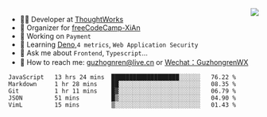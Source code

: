 <img align="right" src="https://github-readme-stats.vercel.app/api?username=guzhongren&show_icons=true&icon_color=805AD5&text_color=000&bg_color=ffffff&hide_title=true" />

- 👨‍💻  Developer at [ThoughtWorks](https://thoughtworks.com)
- 🏢 Organizer for [freeCodeCamp-XiAn](https://github.com/orgs/freeCodeCamp-XiAn)
- 🔭 Working on `Payment`
- 🌱 Learning [Deno](https://deno.land/),`4 metrics`,  `Web Application Security`
- 💬 Ask me about `Frontend`, `Typescript`...
- 🔎 How to reach me: [guzhognren@live.cn](guzhognren@live.cn) or [Wechat：GuzhongrenWX]()

<!--START_SECTION:waka-->
```text
JavaScript   13 hrs 24 mins  ███████████████████░░░░░░   76.22 % 
Markdown     1 hr 28 mins    ██░░░░░░░░░░░░░░░░░░░░░░░   08.35 % 
Git          1 hr 11 mins    █▓░░░░░░░░░░░░░░░░░░░░░░░   06.79 % 
JSON         51 mins         █▒░░░░░░░░░░░░░░░░░░░░░░░   04.90 % 
VimL         15 mins         ▒░░░░░░░░░░░░░░░░░░░░░░░░   01.43 % 
```
<!--END_SECTION:waka-->

